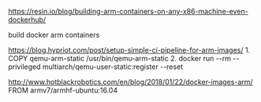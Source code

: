https://resin.io/blog/building-arm-containers-on-any-x86-machine-even-dockerhub/

build docker arm containers 

https://blog.hypriot.com/post/setup-simple-ci-pipeline-for-arm-images/
	1. 
COPY qemu-arm-static /usr/bin/qemu-arm-static
	2. 
docker run --rm --privileged multiarch/qemu-user-static:register --reset



http://www.hotblackrobotics.com/en/blog/2018/01/22/docker-images-arm/
FROM armv7/armhf-ubuntu:16.04
